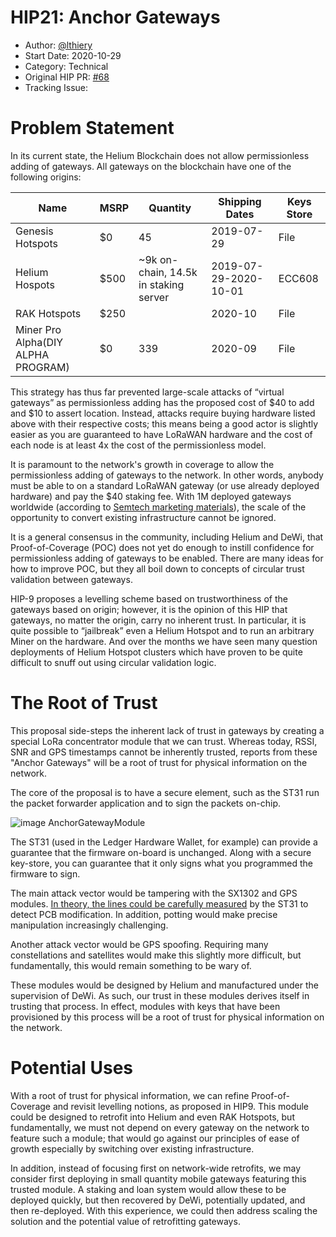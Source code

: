 # HIP21: Anchor Gateways

- Author: [@lthiery](https://github.com/lthiery)
- Start Date: 2020-10-29
- Category: Technical
- Original HIP PR: [#68](https://github.com/helium/HIP/pull/68)
- Tracking Issue:

# Problem Statement
[probem-statement]: #problem-statement
In its current state, the Helium Blockchain does not allow permissionless adding of gateways. All gateways on the
blockchain have one of the following origins:

|Name|MSRP|Quantity|Shipping Dates|Keys Store|
|---|---|---|---|---|
|Genesis Hotspots|$0|45|2019-07-29|File|
|Helium Hospots|$500|~9k on-chain, 14.5k in staking server|2019-07-29-2020-10-01|ECC608|
|RAK Hotspots|$250|   |2020-10|File|
|Miner Pro Alpha(DIY ALPHA PROGRAM)|$0|339|2020-09|File|


This strategy has thus far prevented large-scale attacks of “virtual gateways” as permissionless adding has the proposed
 cost of $40 to add and $10 to assert location. Instead, attacks require buying hardware listed above with their
 respective costs; this means being a good actor is slightly easier as you are guaranteed to have LoRaWAN hardware and
 the cost of each node is at least 4x the cost of the permissionless model.

It is paramount to the network's growth in coverage to allow the permissionless adding of gateways to the network. In
 other words, anybody must be able to on a standard LoRaWAN gateway (or use already deployed hardware) and pay the
 $40 staking fee. With 1M deployed gateways worldwide (according to
 [Semtech marketing materials](https://www.semtech.com/lora)), the scale of the opportunity to convert existing
 infrastructure cannot be ignored.


It is a general consensus in the community, including Helium and DeWi, that Proof-of-Coverage (POC) does not yet do
 enough to instill confidence for permissionless adding of gateways to be enabled. There are many ideas for how to
 improve POC, but they all boil down to concepts of circular trust validation between gateways.

HIP-9 proposes a levelling scheme based on trustworthiness of the gateways based on origin; however, it is the opinion
 of this HIP that gateways, no matter the origin, carry no inherent trust. In particular, it is quite possible to
 “jailbreak” even a Helium Hotspot and to run an arbitrary Miner on the hardware. And over the months we have seen many
 question deployments of Helium Hotspot clusters which have proven to be quite difficult to snuff out using circular
 validation logic.


# The Root of Trust
[root-of-trust]: #root-of-trust

This proposal side-steps the inherent lack of trust in gateways by creating a special LoRa concentrator module that we
 can trust. Whereas today, RSSI, SNR and GPS timestamps cannot be inherently trusted, reports from these "Anchor 
 Gateways" will be a root of trust for physical information on the network.

The core of the proposal is to have a secure element, such as the ST31 run the packet forwarder application and to sign 
 the packets on-chip.
 
![image AnchorGatewayModule](0021-anchor-gateways/anchor_gateway_module.png)

The ST31 (used in the Ledger Hardware Wallet, for example) can provide a guarantee that the firmware on-board is
 unchanged. Along with a secure key-store, you can guarantee that it only signs what you programmed the firmware to sign. 
 
The main attack vector would be tampering with the SX1302 and GPS modules. [In theory, the lines could be carefully
 measured](http://swarup.ece.ufl.edu/papers/C/C125.pdf) by the ST31 to detect PCB modification. In addition, potting 
 would make precise manipulation increasingly challenging.
 
Another attack vector would be GPS spoofing. Requiring many constellations and satellites would make this slightly more 
 difficult, but fundamentally, this would remain something to be wary of.
 
These modules would be designed by Helium and manufactured under the supervision of DeWi. As such, our trust in these 
 modules derives itself in trusting that process. In effect, modules with keys that have been provisioned by this 
 process will be a root of trust for physical information on the network.

# Potential Uses
[potential-uses]: #potential-uses

With a root of trust for physical information, we can refine Proof-of-Coverage and revisit levelling notions, as 
 proposed in HIP9. This module could be designed to retrofit into Helium and even RAK Hotspots, but fundamentally, we 
 must not depend on every gateway on the network to feature such a module; that would go against our principles of ease
 of growth especially by switching over existing infrastructure.
 
In addition, instead of focusing first on network-wide retrofits, we may consider first deploying in small quantity 
 mobile gateways featuring this trusted module. A staking and loan system would allow these to be deployed quickly, but
 then recovered by DeWi, potentially updated, and then re-deployed. With this experience, we could then address scaling
 the solution and the potential value of retrofitting gateways.

